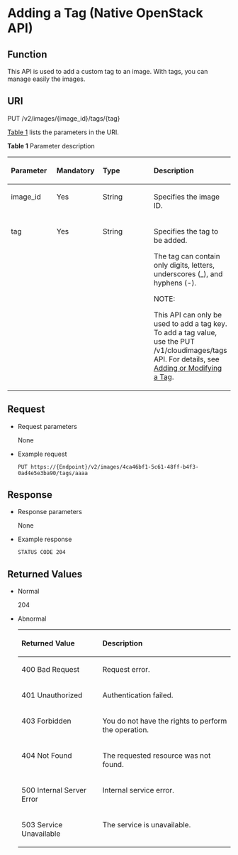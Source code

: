# Adding a Tag \(Native OpenStack API\)<a name="EN-US_TOPIC_0020092111"></a>

## Function<a name="section43944024"></a>

This API is used to add a custom tag to an image. With tags, you can manage easily the images.

## URI<a name="section59951903"></a>

PUT /v2/images/\{image\_id\}/tags/\{tag\}

[Table 1](#table58396974)  lists the parameters in the URI.

**Table  1**  Parameter description

<a name="table58396974"></a>
<table><thead align="left"><tr id="row52161898"><th class="cellrowborder" valign="top" width="20.49%" id="mcps1.2.5.1.1"><p id="p64364196"><a name="p64364196"></a><a name="p64364196"></a><strong id="b29862858161838"><a name="b29862858161838"></a><a name="b29862858161838"></a>Parameter</strong></p>
</th>
<th class="cellrowborder" valign="top" width="20.68%" id="mcps1.2.5.1.2"><p id="p40455902205623"><a name="p40455902205623"></a><a name="p40455902205623"></a><strong id="b31324481161845"><a name="b31324481161845"></a><a name="b31324481161845"></a>Mandatory</strong></p>
</th>
<th class="cellrowborder" valign="top" width="23.119999999999997%" id="mcps1.2.5.1.3"><p id="p46117407"><a name="p46117407"></a><a name="p46117407"></a>Type</p>
</th>
<th class="cellrowborder" valign="top" width="35.709999999999994%" id="mcps1.2.5.1.4"><p id="p44522499"><a name="p44522499"></a><a name="p44522499"></a>Description</p>
</th>
</tr>
</thead>
<tbody><tr id="row49552630"><td class="cellrowborder" valign="top" width="20.49%" headers="mcps1.2.5.1.1 "><p id="p54340131"><a name="p54340131"></a><a name="p54340131"></a>image_id</p>
</td>
<td class="cellrowborder" valign="top" width="20.68%" headers="mcps1.2.5.1.2 "><p id="p15622373205623"><a name="p15622373205623"></a><a name="p15622373205623"></a>Yes</p>
</td>
<td class="cellrowborder" valign="top" width="23.119999999999997%" headers="mcps1.2.5.1.3 "><p id="p39474480"><a name="p39474480"></a><a name="p39474480"></a>String</p>
</td>
<td class="cellrowborder" valign="top" width="35.709999999999994%" headers="mcps1.2.5.1.4 "><p id="p43316293"><a name="p43316293"></a><a name="p43316293"></a>Specifies the image ID.</p>
</td>
</tr>
<tr id="row54302323"><td class="cellrowborder" valign="top" width="20.49%" headers="mcps1.2.5.1.1 "><p id="p36412008"><a name="p36412008"></a><a name="p36412008"></a>tag</p>
</td>
<td class="cellrowborder" valign="top" width="20.68%" headers="mcps1.2.5.1.2 "><p id="p47312118205623"><a name="p47312118205623"></a><a name="p47312118205623"></a>Yes</p>
</td>
<td class="cellrowborder" valign="top" width="23.119999999999997%" headers="mcps1.2.5.1.3 "><p id="p63691513"><a name="p63691513"></a><a name="p63691513"></a>String</p>
</td>
<td class="cellrowborder" valign="top" width="35.709999999999994%" headers="mcps1.2.5.1.4 "><p id="p75636161112"><a name="p75636161112"></a><a name="p75636161112"></a>Specifies the tag to be added.</p>
<p id="p15777461117"><a name="p15777461117"></a><a name="p15777461117"></a>The tag can contain only digits, letters, underscores (_), and hyphens (-).</p>
<div class="note" id="note1350761815387"><a name="note1350761815387"></a><a name="note1350761815387"></a><span class="notetitle"> NOTE: </span><div class="notebody"><p id="p550721883817"><a name="p550721883817"></a><a name="p550721883817"></a>This API can only be used to add a tag key. To add a tag value, use the PUT /v1/cloudimages/tags API. For details, see <a href="adding-or-modifying-a-tag.md">Adding or Modifying a Tag</a>.</p>
</div></div>
</td>
</tr>
</tbody>
</table>

## Request<a name="section2696221"></a>

-   Request parameters

    None

-   Example request

    ```
    PUT https://{Endpoint}/v2/images/4ca46bf1-5c61-48ff-b4f3-0ad4e5e3ba90/tags/aaaa
    ```


## Response<a name="section24265995"></a>

-   Response parameters

    None

-   Example response

    ```
    STATUS CODE 204
    ```


## Returned Values<a name="section17067371"></a>

-   Normal

    204

-   Abnormal

    <a name="table642803117411"></a>
    <table><thead align="left"><tr id="row109645217411"><th class="cellrowborder" valign="top" width="38.080000000000005%" id="mcps1.1.3.1.1"><p id="p2170376317411"><a name="p2170376317411"></a><a name="p2170376317411"></a><strong id="b39973114161856"><a name="b39973114161856"></a><a name="b39973114161856"></a>Returned Value</strong></p>
    </th>
    <th class="cellrowborder" valign="top" width="61.919999999999995%" id="mcps1.1.3.1.2"><p id="p1317436717411"><a name="p1317436717411"></a><a name="p1317436717411"></a><strong id="b5047798416190"><a name="b5047798416190"></a><a name="b5047798416190"></a>Description</strong></p>
    </th>
    </tr>
    </thead>
    <tbody><tr id="row6049076717411"><td class="cellrowborder" valign="top" width="38.080000000000005%" headers="mcps1.1.3.1.1 "><p id="p80506717411"><a name="p80506717411"></a><a name="p80506717411"></a>400 Bad Request</p>
    </td>
    <td class="cellrowborder" valign="top" width="61.919999999999995%" headers="mcps1.1.3.1.2 "><p id="p6521049217411"><a name="p6521049217411"></a><a name="p6521049217411"></a>Request error.</p>
    </td>
    </tr>
    <tr id="row5002352417411"><td class="cellrowborder" valign="top" width="38.080000000000005%" headers="mcps1.1.3.1.1 "><p id="p2537366317411"><a name="p2537366317411"></a><a name="p2537366317411"></a>401 Unauthorized</p>
    </td>
    <td class="cellrowborder" valign="top" width="61.919999999999995%" headers="mcps1.1.3.1.2 "><p id="p4200083517411"><a name="p4200083517411"></a><a name="p4200083517411"></a>Authentication failed.</p>
    </td>
    </tr>
    <tr id="row4246319517411"><td class="cellrowborder" valign="top" width="38.080000000000005%" headers="mcps1.1.3.1.1 "><p id="p1696676617411"><a name="p1696676617411"></a><a name="p1696676617411"></a>403 Forbidden</p>
    </td>
    <td class="cellrowborder" valign="top" width="61.919999999999995%" headers="mcps1.1.3.1.2 "><p id="p3213081417411"><a name="p3213081417411"></a><a name="p3213081417411"></a>You do not have the rights to perform the operation.</p>
    </td>
    </tr>
    <tr id="row22446538192234"><td class="cellrowborder" valign="top" width="38.080000000000005%" headers="mcps1.1.3.1.1 "><p id="p2466565192236"><a name="p2466565192236"></a><a name="p2466565192236"></a>404 Not Found</p>
    </td>
    <td class="cellrowborder" valign="top" width="61.919999999999995%" headers="mcps1.1.3.1.2 "><p id="p65574046192236"><a name="p65574046192236"></a><a name="p65574046192236"></a>The requested resource was not found.</p>
    </td>
    </tr>
    <tr id="row2074187217411"><td class="cellrowborder" valign="top" width="38.080000000000005%" headers="mcps1.1.3.1.1 "><p id="p237005317411"><a name="p237005317411"></a><a name="p237005317411"></a>500 Internal Server Error</p>
    </td>
    <td class="cellrowborder" valign="top" width="61.919999999999995%" headers="mcps1.1.3.1.2 "><p id="p5775661917411"><a name="p5775661917411"></a><a name="p5775661917411"></a>Internal service error.</p>
    </td>
    </tr>
    <tr id="row5004752817411"><td class="cellrowborder" valign="top" width="38.080000000000005%" headers="mcps1.1.3.1.1 "><p id="p2731794517411"><a name="p2731794517411"></a><a name="p2731794517411"></a>503 Service Unavailable</p>
    </td>
    <td class="cellrowborder" valign="top" width="61.919999999999995%" headers="mcps1.1.3.1.2 "><p id="p6526996817411"><a name="p6526996817411"></a><a name="p6526996817411"></a>The service is unavailable.</p>
    </td>
    </tr>
    </tbody>
    </table>


